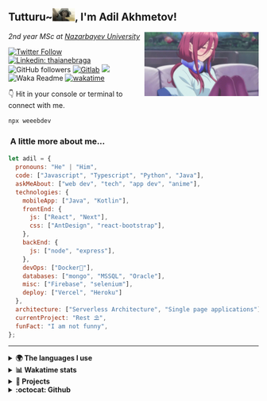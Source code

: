 <h2>Tutturu~<img src="img/tuturu.gif" width="45" alt="">, I'm Adil Akhmetov! <img src="img/miku-dance.gif" width="50" alt=""></h2>
<img align='right' src="img/miku.gif" width="230" alt="">
<p><em>2nd year MSc at <a href="https://nu.edu.kz/">Nazarbayev University</a>
<a href="https://sdu.edu.kz/"><img src="img/sdu-ahegao.svg" align="right" width="100" alt=""></a>
</em></p>

[![Twitter Follow](https://img.shields.io/twitter/follow/weeebdev?label=Follow)](https://twitter.com/intent/follow?screen_name=weeebdev)
[![Linkedin: thaianebraga](https://img.shields.io/badge/-adildev-blue?style=flat-square&logo=Linkedin&logoColor=white&link=https://www.linkedin.com/in/adildev/)](https://www.linkedin.com/in/adildev/)
![GitHub followers](https://img.shields.io/github/followers/weeebdev?label=Follow&style=flat-square)
[![Gitlab](https://img.shields.io/badge/Gitlab-weeebdev-orange?style=flat-square&logo=gitlab)](https://gitlab.com/weeebdev)
![](https://visitor-badge.glitch.me/badge?page_id=weeebdev.weeebdev)
![Waka Readme](https://github.com/weeebdev/weeebdev/workflows/Waka%20Readme/badge.svg)
[![wakatime](https://wakatime.com/badge/user/1fb6390f-222e-4088-8de8-840ef1443858.svg)](https://wakatime.com/@1fb6390f-222e-4088-8de8-840ef1443858)
<!-- [![Leetcode badge](https://leetcode-badge.chyroc.cn/?name=user3449f)](https://leetcode.com/user3449f/) -->

👇 Hit in your console or terminal to connect with me.

```bash
npx weeebdev
```

### <img src="https://media.giphy.com/media/VgCDAzcKvsR6OM0uWg/giphy.gif" width="50" alt=""> A little more about me...

```javascript
let adil = {
  pronouns: "He" | "Him",
  code: ["Javascript", "Typescript", "Python", "Java"],
  askMeAbout: ["web dev", "tech", "app dev", "anime"],
  technologies: {
    mobileApp: ["Java", "Kotlin"],
    frontEnd: {
      js: ["React", "Next"],
      css: ["AntDesign", "react-bootstrap"],
    },
    backEnd: {
      js: ["node", "express"],
    },
    devOps: ["Docker🐳"],
    databases: ["mongo", "MSSQL", "Oracle"],
    misc: ["Firebase", "selenium"],
    deploy: ["Vercel", "Heroku"]
  },
  architecture: ["Serverless Architecture", "Single page applications"],
  currentProject: "Rest ⛱",
  funFact: "I am not funny",
};
```

---

<details>
  <summary><b>🌍 The languages I use</b></summary>
  <hr>
  
  
| ⏰ Past month | ⌛️ Past Year |
|---|---|
| <a href="https://wakatime.com/@adildev"><img src="https://wakatime.com/share/@adilDev/4ebe423a-b427-4031-b073-d221b9528df7.svg" height="300px"></a> | <a href="https://wakatime.com/@adildev"><img src="https://wakatime.com/share/@adilDev/1b4a30f1-9a7f-47fe-b8d2-0fc90f37fcd3.svg" height="300px"></a> |
</details>

<details>
<summary><b>📊 Wakatime stats</b><br></summary>
<div>
<hr/>

<!--START_SECTION:waka-->
![Code Time](http://img.shields.io/badge/Code%20Time-4%2C309%20hrs%2012%20mins-blue)

![Profile Views](http://img.shields.io/badge/Profile%20Views-0-blue)

![Lines of code](https://img.shields.io/badge/From%20Hello%20World%20I%27ve%20Written-8.6%20million%20lines%20of%20code-blue)

**🐱 My GitHub Data** 

> 📦 542.0 kB Used in GitHub's Storage 
 > 
> 🏆 534 Contributions in the Year 2024
 > 
> 💼 Opted to Hire
 > 
> 📜 61 Public Repositories 
 > 
> 🔑 14 Private Repositories 
 > 
**I'm an Early 🐤** 

```text
🌞 Morning                378 commits         █░░░░░░░░░░░░░░░░░░░░░░░░   04.93 % 
🌆 Daytime                3768 commits        ████████████░░░░░░░░░░░░░   49.12 % 
🌃 Evening                2953 commits        ██████████░░░░░░░░░░░░░░░   38.50 % 
🌙 Night                  572 commits         ██░░░░░░░░░░░░░░░░░░░░░░░   07.46 % 
```
📅 **I'm Most Productive on Tuesday** 

```text
Monday                   900 commits         ███░░░░░░░░░░░░░░░░░░░░░░   11.73 % 
Tuesday                  2009 commits        ███████░░░░░░░░░░░░░░░░░░   26.19 % 
Wednesday                880 commits         ███░░░░░░░░░░░░░░░░░░░░░░   11.47 % 
Thursday                 1037 commits        ███░░░░░░░░░░░░░░░░░░░░░░   13.52 % 
Friday                   383 commits         █░░░░░░░░░░░░░░░░░░░░░░░░   04.99 % 
Saturday                 801 commits         ███░░░░░░░░░░░░░░░░░░░░░░   10.44 % 
Sunday                   1661 commits        █████░░░░░░░░░░░░░░░░░░░░   21.65 % 
```


📊 **This Week I Spent My Time On** 

```text
🕑︎ Time Zone: Asia/Almaty

💬 Programming Languages: 
Other                    11 hrs 47 mins      ████████████████░░░░░░░░░   62.98 % 
Python                   5 hrs 20 mins       ███████░░░░░░░░░░░░░░░░░░   28.54 % 
C++                      48 mins             █░░░░░░░░░░░░░░░░░░░░░░░░   04.28 % 
Bash                     30 mins             █░░░░░░░░░░░░░░░░░░░░░░░░   02.74 % 
Markdown                 14 mins             ░░░░░░░░░░░░░░░░░░░░░░░░░   01.25 % 

🔥 Editors: 
Chrome                   10 hrs 16 mins      ██████████████░░░░░░░░░░░   54.82 % 
VS Code                  5 hrs 27 mins       ███████░░░░░░░░░░░░░░░░░░   29.10 % 
fish                     1 hr 57 mins        ███░░░░░░░░░░░░░░░░░░░░░░   10.43 % 
Neovim                   49 mins             █░░░░░░░░░░░░░░░░░░░░░░░░   04.39 % 
Obsidian                 14 mins             ░░░░░░░░░░░░░░░░░░░░░░░░░   01.25 % 

🐱‍💻 Projects: 
AutoStreamlit            9 hrs               ████████████░░░░░░░░░░░░░   48.09 % 
contests                 2 hrs 34 mins       ███░░░░░░░░░░░░░░░░░░░░░░   13.72 % 
goodreads-elt-pipeline   1 hr 14 mins        ██░░░░░░░░░░░░░░░░░░░░░░░   06.67 % 
Terminal                 1 hr 10 mins        ██░░░░░░░░░░░░░░░░░░░░░░░   06.23 % 
experiments              1 hr 2 mins         █░░░░░░░░░░░░░░░░░░░░░░░░   05.58 % 

💻 Operating System: 
Mac                      18 hrs 43 mins      █████████████████████████   100.00 % 
```

**I Mostly Code in Jupyter Notebook** 

```text
Python                   5 repos             █░░░░░░░░░░░░░░░░░░░░░░░░   05.62 % 
CSS                      4 repos             █░░░░░░░░░░░░░░░░░░░░░░░░   04.49 % 
C++                      1 repo              ░░░░░░░░░░░░░░░░░░░░░░░░░   01.12 % 
Lua                      1 repo              ░░░░░░░░░░░░░░░░░░░░░░░░░   01.12 % 
Promela                  1 repo              ░░░░░░░░░░░░░░░░░░░░░░░░░   01.12 % 
```



**Timeline**

![Lines of Code chart](https://raw.githubusercontent.com/weeebdev/weeebdev/master/assets/bar_graph.png)


 Last Updated on 22/03/2024 01:22:32 UTC
<!--END_SECTION:waka-->
</div>
</details>

<details>
<summary><b>🧾 Projects</b></summary>
<hr>

|Project|Status|
|---|---|
|[![ReadMe Card](https://github-readme-stats.vercel.app/api/pin/?username=weeebdev&repo=waifu.pics&theme=dracula)](https://github.com/weeebdev/waifu.pics)|[![time tracker](https://wakatime.com/badge/github/weeebdev/waifu.pics.svg)](https://wakatime.com/badge/github/weeebdev/waifu.pics)|
|[![ReadMe Card](https://github-readme-stats.vercel.app/api/pin/?username=mentor-ship&repo=mentorship&theme=dracula)](https://github.com/Mentor-ship/Mentorship)|[![time tracker](https://wakatime.com/badge/github/Mentor-ship/Mentorship.svg)](https://wakatime.com/badge/github/Mentor-ship/Mentorship)|
|[![ReadMe Card](https://github-readme-stats.vercel.app/api/pin/?username=masters-and-Abu&repo=tolqyn&theme=dracula)](https://github.com/Masters-and-Abu/Tolqyn)|[![time tracker](https://wakatime.com/badge/github/Masters-and-Abu/Tolqyn.svg)](https://wakatime.com/badge/github/Masters-and-Abu/Tolqyn)|
|[![ReadMe Card](https://github-readme-stats.vercel.app/api/pin/?username=dracula&repo=unigram&theme=dracula)](https://github.com/dracula/unigram)||

</details>

<details>
  <summary><b>:octocat: Github</b></summary>
  <hr>
  <a href="https://sourcekarma.vercel.app/weeebdev"><img src="https://sourcekarma-og.vercel.app/api/weeebdev/github" alt="" align="left"/></a>
  <img src="https://github-readme-stats.vercel.app/api?username=weeebdev&show_icons=true&theme=dracula&hide_title=true&hide_rank=true&count_private=true" align="right"/>
</details>
<div align="center">
  <kbd>
    <img src="https://waifu.now.sh/sfw/hug" alt="">
  </kbd>
</div>
